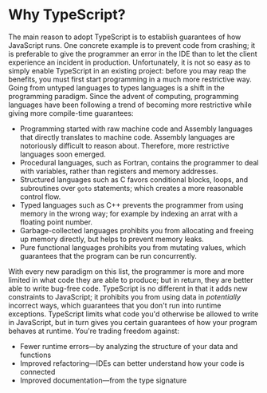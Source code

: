 # Why TypeScript?

The main reason to adopt TypeScript is to establish guarantees of how JavaScript runs. One concrete example is to prevent code from crashing; it is preferable to give the programmer an error in the IDE than to let the client experience an incident in production. Unfortunately, it is not so easy as to simply enable TypeScript in an existing project: before you may reap the benefits, you must first start programming in a much more restrictive way. Going from untyped languages to types languages is a shift in the programming paradigm. Since the advent of computing, programming languages have been following a trend of becoming more restrictive while giving more compile-time guarantees:

- Programming started with raw machine code and Assembly languages that directly translates to machine code. Assembly languages are notoriously difficult to reason about. Therefore, more restrictive languages soon emerged.
- Procedural languages, such as Fortran, contains the programmer to deal with variables, rather than registers and memory addresses.
- Structured languages such as C favors conditional blocks, loops, and subroutines over `goto` statements; which creates a more reasonable control flow.
- Typed languages such as C++ prevents the programmer from using memory in the wrong way; for example by indexing an arrat with a floating point number.
- Garbage-collected languages prohibits you from allocating and freeing up memory directly, but helps to prevent memory leaks.
- Pure functional languages prohibits you from mutating values, which guarantees that the program can be run concurrently.

With every new paradigm on this list, the programmer is more and more limited in what code they are able to produce; but in return, they are better able to write bug-free code. TypeScript is no different in that it adds new constraints to JavaScript; it prohibits you from using data in _potentially_ incorrect ways, which guarantees that you don't run into runtime exceptions. TypeScript limits what code you'd otherwise be allowed to write in JavaScript, but in turn gives you certain guarantees of how your program behaves at runtime. You're trading freedom against:

- Fewer runtime errors—by analyzing the structure of your data and functions
- Improved refactoring—IDEs can better understand how your code is connected
- Improved documentation—from the type signature
